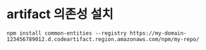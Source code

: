 # artifact 의존성 설치
````
npm install common-entities --registry https://my-domain-123456789012.d.codeartifact.region.amazonaws.com/npm/my-repo/

````
